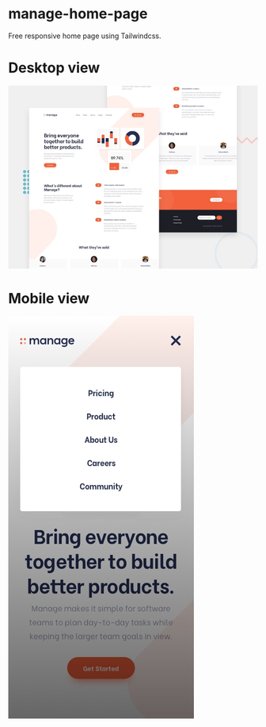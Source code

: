# manage-home-page

Free responsive home page using Tailwindcss.


# Desktop view

![](/design/desktop-preview.jpg)

# Mobile view

![](/design/mobile-navigation.jpg)